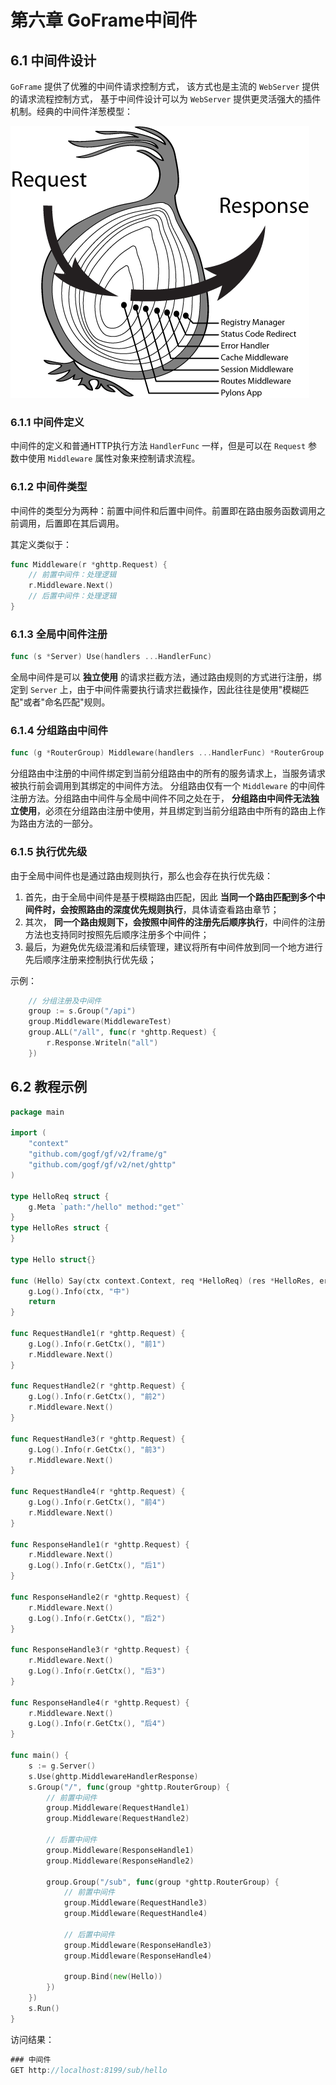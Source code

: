 # 第六章 GoFrame中间件

## 6.1 中间件设计

`GoFrame` 提供了优雅的中间件请求控制方式， 该方式也是主流的 `WebServer` 提供的请求流程控制方式， 基于中间件设计可以为 `WebServer` 提供更灵活强大的插件机制。经典的中间件洋葱模型：

![经典的中间件洋葱模型](04.goframe路由注册.assets/middleware.png)

### 6.1.1 中间件定义

中间件的定义和普通HTTP执行方法 `HandlerFunc` 一样，但是可以在 `Request` 参数中使用 `Middleware` 属性对象来控制请求流程。

### 6.1.2 中间件类型

中间件的类型分为两种：前置中间件和后置中间件。前置即在路由服务函数调用之前调用，后置即在其后调用。

其定义类似于：

```go
func Middleware(r *ghttp.Request) {
    // 前置中间件：处理逻辑
    r.Middleware.Next()
    // 后置中间件：处理逻辑
}
```

### 6.1.3 全局中间件注册

```go
func (s *Server) Use(handlers ...HandlerFunc)
```

全局中间件是可以 **独立使用** 的请求拦截方法，通过路由规则的方式进行注册，绑定到 `Server` 上，由于中间件需要执行请求拦截操作，因此往往是使用"模糊匹配"或者"命名匹配"规则。

### 6.1.4 分组路由中间件

```go
func (g *RouterGroup) Middleware(handlers ...HandlerFunc) *RouterGroup
```

分组路由中注册的中间件绑定到当前分组路由中的所有的服务请求上，当服务请求被执行前会调用到其绑定的中间件方法。 分组路由仅有一个 `Middleware` 的中间件注册方法。分组路由中间件与全局中间件不同之处在于， **分组路由中间件无法独立使用**，必须在分组路由注册中使用，并且绑定到当前分组路由中所有的路由上作为路由方法的一部分。

### 6.1.5 执行优先级

由于全局中间件也是通过路由规则执行，那么也会存在执行优先级：

1. 首先，由于全局中间件是基于模糊路由匹配，因此 **当同一个路由匹配到多个中间件时，会按照路由的深度优先规则执行**，具体请查看路由章节；
2. 其次， **同一个路由规则下，会按照中间件的注册先后顺序执行**，中间件的注册方法也支持同时按照先后顺序注册多个中间件；
3. 最后，为避免优先级混淆和后续管理，建议将所有中间件放到同一个地方进行先后顺序注册来控制执行优先级；

示例：

```go
    // 分组注册及中间件
	group := s.Group("/api")
	group.Middleware(MiddlewareTest)
	group.ALL("/all", func(r *ghttp.Request) {
		r.Response.Writeln("all")
	})
```

## 6.2 教程示例

```go
package main

import (
	"context"
	"github.com/gogf/gf/v2/frame/g"
	"github.com/gogf/gf/v2/net/ghttp"
)

type HelloReq struct {
	g.Meta `path:"/hello" method:"get"`
}
type HelloRes struct {
}

type Hello struct{}

func (Hello) Say(ctx context.Context, req *HelloReq) (res *HelloRes, err error) {
	g.Log().Info(ctx, "中")
	return
}

func RequestHandle1(r *ghttp.Request) {
	g.Log().Info(r.GetCtx(), "前1")
	r.Middleware.Next()
}

func RequestHandle2(r *ghttp.Request) {
	g.Log().Info(r.GetCtx(), "前2")
	r.Middleware.Next()
}

func RequestHandle3(r *ghttp.Request) {
	g.Log().Info(r.GetCtx(), "前3")
	r.Middleware.Next()
}

func RequestHandle4(r *ghttp.Request) {
	g.Log().Info(r.GetCtx(), "前4")
	r.Middleware.Next()
}

func ResponseHandle1(r *ghttp.Request) {
	r.Middleware.Next()
	g.Log().Info(r.GetCtx(), "后1")
}

func ResponseHandle2(r *ghttp.Request) {
	r.Middleware.Next()
	g.Log().Info(r.GetCtx(), "后2")
}

func ResponseHandle3(r *ghttp.Request) {
	r.Middleware.Next()
	g.Log().Info(r.GetCtx(), "后3")
}

func ResponseHandle4(r *ghttp.Request) {
	r.Middleware.Next()
	g.Log().Info(r.GetCtx(), "后4")
}

func main() {
	s := g.Server()
	s.Use(ghttp.MiddlewareHandlerResponse)
	s.Group("/", func(group *ghttp.RouterGroup) {
		// 前置中间件
		group.Middleware(RequestHandle1)
		group.Middleware(RequestHandle2)

		// 后置中间件
		group.Middleware(ResponseHandle1)
		group.Middleware(ResponseHandle2)

		group.Group("/sub", func(group *ghttp.RouterGroup) {
			// 前置中间件
			group.Middleware(RequestHandle3)
			group.Middleware(RequestHandle4)

			// 后置中间件
			group.Middleware(ResponseHandle3)
			group.Middleware(ResponseHandle4)

			group.Bind(new(Hello))
		})
	})
	s.Run()
}

```

访问结果：

```go
### 中间件
GET http://localhost:8199/sub/hello
```

